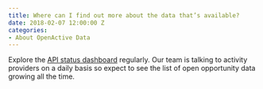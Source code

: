```yaml
---
title: Where can I find out more about the data that’s available?
date: 2018-02-07 12:00:00 Z
categories:
- About OpenActive Data
---
```


Explore the [API status dashboard](http://status.openactive.io/) regularly. Our team is talking to activity providers on a daily basis so expect to see the list of open opportunity data growing all the time. 